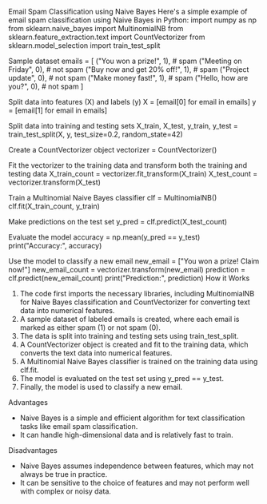 Email Spam Classification using Naive Bayes
Here's a simple example of email spam classification using Naive Bayes in Python:
import numpy as np
from sklearn.naive_bayes import MultinomialNB
from sklearn.feature_extraction.text import CountVectorizer
from sklearn.model_selection import train_test_split

Sample dataset
emails = [
    ("You won a prize!", 1),  # spam
    ("Meeting on Friday", 0),  # not spam
    ("Buy now and get 20% off!", 1),  # spam
    ("Project update", 0),  # not spam
    ("Make money fast!", 1),  # spam
    ("Hello, how are you?", 0),  # not spam
]

Split data into features (X) and labels (y)
X = [email[0] for email in emails]
y = [email[1] for email in emails]

Split data into training and testing sets
X_train, X_test, y_train, y_test = train_test_split(X, y, test_size=0.2, random_state=42)

Create a CountVectorizer object
vectorizer = CountVectorizer()

Fit the vectorizer to the training data and transform both the training and testing data
X_train_count = vectorizer.fit_transform(X_train)
X_test_count = vectorizer.transform(X_test)

Train a Multinomial Naive Bayes classifier
clf = MultinomialNB()
clf.fit(X_train_count, y_train)

Make predictions on the test set
y_pred = clf.predict(X_test_count)

Evaluate the model
accuracy = np.mean(y_pred == y_test)
print("Accuracy:", accuracy)

Use the model to classify a new email
new_email = ["You won a prize! Claim now!"]
new_email_count = vectorizer.transform(new_email)
prediction = clf.predict(new_email_count)
print("Prediction:", prediction)
How it Works
1. The code first imports the necessary libraries, including MultinomialNB for Naive Bayes classification and CountVectorizer for converting text data into numerical features.
2. A sample dataset of labeled emails is created, where each email is marked as either spam (1) or not spam (0).
3. The data is split into training and testing sets using train_test_split.
4. A CountVectorizer object is created and fit to the training data, which converts the text data into numerical features.
5. A Multinomial Naive Bayes classifier is trained on the training data using clf.fit.
6. The model is evaluated on the test set using y_pred == y_test.
7. Finally, the model is used to classify a new email.

Advantages
- Naive Bayes is a simple and efficient algorithm for text classification tasks like email spam classification.
- It can handle high-dimensional data and is relatively fast to train.

Disadvantages
- Naive Bayes assumes independence between features, which may not always be true in practice.
- It can be sensitive to the choice of features and may not perform well with complex or noisy data.
